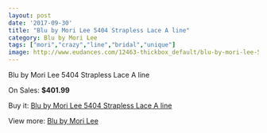 ```yaml
---
layout: post
date: '2017-09-30'
title: "Blu by Mori Lee 5404 Strapless Lace A line"
category: Blu by Mori Lee
tags: ["mori","crazy","line","bridal","unique"]
image: http://www.eudances.com/12463-thickbox_default/blu-by-mori-lee-5404-strapless-lace-a-line.jpg
---
```

Blu by Mori Lee 5404 Strapless Lace A line

On Sales: **$401.99**
<a href="https://www.eudances.com/en/blu-by-mori-lee/3853-blu-by-mori-lee-5404-strapless-lace-a-line.html"><amp-img layout="responsive" width="600" height="600" src="//www.eudances.com/12463-thickbox_default/blu-by-mori-lee-5404-strapless-lace-a-line.jpg" alt="Blu by Mori Lee 5404 Strapless Lace A line 0" /></a>
<a href="https://www.eudances.com/en/blu-by-mori-lee/3853-blu-by-mori-lee-5404-strapless-lace-a-line.html"><amp-img layout="responsive" width="600" height="600" src="//www.eudances.com/12467-thickbox_default/blu-by-mori-lee-5404-strapless-lace-a-line.jpg" alt="Blu by Mori Lee 5404 Strapless Lace A line 1" /></a>
<a href="https://www.eudances.com/en/blu-by-mori-lee/3853-blu-by-mori-lee-5404-strapless-lace-a-line.html"><amp-img layout="responsive" width="600" height="600" src="//www.eudances.com/12466-thickbox_default/blu-by-mori-lee-5404-strapless-lace-a-line.jpg" alt="Blu by Mori Lee 5404 Strapless Lace A line 2" /></a>
<a href="https://www.eudances.com/en/blu-by-mori-lee/3853-blu-by-mori-lee-5404-strapless-lace-a-line.html"><amp-img layout="responsive" width="600" height="600" src="//www.eudances.com/12465-thickbox_default/blu-by-mori-lee-5404-strapless-lace-a-line.jpg" alt="Blu by Mori Lee 5404 Strapless Lace A line 3" /></a>
<a href="https://www.eudances.com/en/blu-by-mori-lee/3853-blu-by-mori-lee-5404-strapless-lace-a-line.html"><amp-img layout="responsive" width="600" height="600" src="//www.eudances.com/12464-thickbox_default/blu-by-mori-lee-5404-strapless-lace-a-line.jpg" alt="Blu by Mori Lee 5404 Strapless Lace A line 4" /></a>

Buy it: [Blu by Mori Lee 5404 Strapless Lace A line](https://www.eudances.com/en/blu-by-mori-lee/3853-blu-by-mori-lee-5404-strapless-lace-a-line.html "Blu by Mori Lee 5404 Strapless Lace A line")

View more: [Blu by Mori Lee](https://www.eudances.com/en/39-blu-by-mori-lee "Blu by Mori Lee")